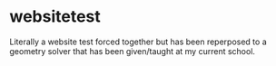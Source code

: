 # websitetest
Literally a website test forced together but has been reperposed to a geometry solver that has been given/taught at my current school.
